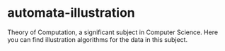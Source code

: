 # automata-illustration
Theory of Computation, a significant subject in Computer Science. Here you can find illustration algorithms for the data in this subject.
